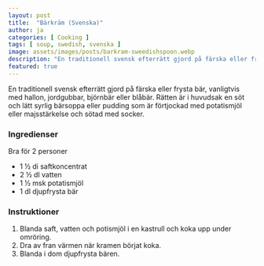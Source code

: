 ```yaml
---
layout: post
title:  "Bärkräm (Svenska)"
author: ja
categories: [ Cooking ]
tags: [ soup, swedish, svenska ]
image: assets/images/posts/barkram-sweedishspoon.webp
description: "En traditionell svensk efterrätt gjord på färska eller frysta bär, vanligtvis med hallon, jordgubbar, björnbär eller blåbär. Rätten är i huvudsak en söt och lätt syrlig bärsoppa eller pudding som är förtjockad med potatismjöl eller majsstärkelse och sötad med socker."
featured: true
---
```


En traditionell svensk efterrätt gjord på färska eller frysta bär, vanligtvis med hallon, jordgubbar, björnbär eller blåbär. Rätten är i huvudsak en söt och lätt syrlig bärsoppa eller pudding som är förtjockad med potatismjöl eller majsstärkelse och sötad med socker.

### Ingredienser
Bra för 2 personer
- 1 ½ di saftkoncentrat
- 2 ½ dl vatten
- 1 ½ msk potatismjöl
- 1 dl djupfrysta bär

### Instruktioner
<ol>
<li>Blanda saft, vatten och potismjöl i en kastrull och koka upp under omröring.</li>
<li>Dra av fran värmen när kramen börjat koka.</li>
<li>Blanda i dom djupfrysta bären.</li>
</ol>